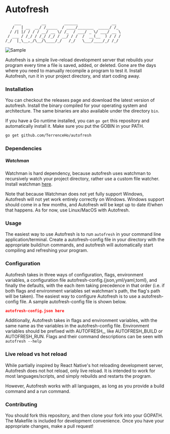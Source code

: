 # Autofresh

        ___         __        ______               __
       /   | __  __/ /_____  / ____/_______  _____/ /_
      / /| |/ / / / __/ __ \/ /_  / ___/ _ \/ ___/ __ \
     / ___ / /_/ / /_/ /_/ / __/ / /  /  __(__  ) / / /
    /_/  |_\__,_/\__/\____/_/   /_/   \___/____/_/ /_/

![Sample](https://media.giphy.com/media/9JwRV7puvSTSGg3wEl/giphy.gif)

Autofresh is a simple live-reload development server that rebuilds your program
every time a file is saved, added, or deleted. Gone are the days where you need
to manually recompile a program to test it. Install Autofresh, run it in your
project directory, and start coding away.

### Installation

You can checkout the releases page and download the latest version of autofresh.
Install the binary compiled for your operating system and architecture. The same 
binaries are also available under the directory `bin`.

If you have a Go runtime installed, you can `go get` this repository and
automatically install it. Make sure you put the GOBIN in your PATH.

```bash 
go get github.com/TerrenceHo/autofresh 
```

### Dependencies

##### Watchman

Watchman is hard dependency, because autofresh uses watchman to recursively
watch your project directory, rather use a custom file watcher.  Install
watchman [here](https://facebook.github.io/watchman/docs/install.html).

Note that because Watchman does not yet fully support Windows, Autofresh will
not yet work entirely correctly on Windows. Windows support should come in a few
months, and Autofresh will be kept up to date if/when that happens. As for now,
use Linux/MacOS with Autofresh.

### Usage

The easiest way to use Autofresh is to run `autofresh` in your command line
application/terminal. Create a autofresh-config file in your directory with the
appropriate build/run commands, and autofresh will automatically start compiling 
and refreshing your program.

### Configuration

Autofresh takes in three ways of configuration, flags, environment variables, a
configuration file autofresh-config.{json,yml/yaml,toml}, and finally the
defaults, with the each item taking precedence in that order (i.e. if both flags
and environment variables set watchman's path, the flag's path will be taken).
The easiest way to configure Autofresh is to use a autofresh-config file. A
sample autofresh-config file is shown below.

```json 
autofresh-config.json here 
```

Additionally, Autofresh takes in flags and environment variables, with the same
name as the variables in the autofresh-config file. Environment variables should
be prefixed with AUTOFRESH\_, like AUTOFRESH\_BUILD or AUTOFRESH\_RUN. Flags and
their command descriptions can be seen with `autofresh --help`

### Live reload vs hot reload

While partially inspired by React Native's hot reloading development server,
Autofresh does not hot reload, only live reload. It is intended to work for most
languages/scripts, and simply rebuilds and restarts the program.

However, Autofresh works with all languages, as long as you provide a build
command and a run command.

### Contributing
You should fork this repository, and then clone your fork into your GOPATH. The 
Makefile is included for development convenience. Once you have your appropriate
changes, make a pull request!
